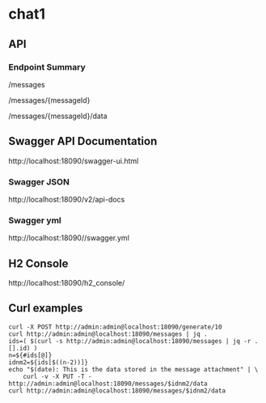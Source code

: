 # chat1

## API

### Endpoint Summary

/messages

/messages/{messageId}

/messages/{messageId}/data

## Swagger API Documentation
http://localhost:18090/swagger-ui.html
### Swagger JSON
http://localhost:18090/v2/api-docs
### Swagger yml
http://localhost:18090//swagger.yml

## H2 Console
http://localhost:18090/h2_console/

## Curl examples
```
curl -X POST http://admin:admin@localhost:18090/generate/10
curl http://admin:admin@localhost:18090/messages | jq .
ids=( $(curl -s http://admin:admin@localhost:18090/messages | jq -r .[].id) )
n=${#ids[@]}
idnm2=${ids[$((n-2))]}
echo "$(date): This is the data stored in the message attachment" | \
    curl -v -X PUT -T - http://admin:admin@localhost:18090/messages/$idnm2/data
curl http://admin:admin@localhost:18090/messages/$idnm2/data
```